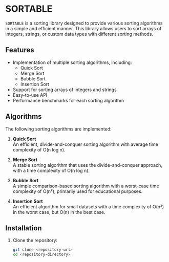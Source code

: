 # SORTABLE

`SORTABLE` is a sorting library designed to provide various sorting algorithms in a simple and efficient manner. This library allows users to sort arrays of integers, strings, or custom data types with different sorting methods.

## Features

- Implementation of multiple sorting algorithms, including:
  - Quick Sort
  - Merge Sort
  - Bubble Sort
  - Insertion Sort
- Support for sorting arrays of integers and strings
- Easy-to-use API
- Performance benchmarks for each sorting algorithm

## Algorithms

The following sorting algorithms are implemented:

1. **Quick Sort**  
   An efficient, divide-and-conquer sorting algorithm with average time complexity of O(n log n).

2. **Merge Sort**  
   A stable sorting algorithm that uses the divide-and-conquer approach, with a time complexity of O(n log n).

3. **Bubble Sort**  
   A simple comparison-based sorting algorithm with a worst-case time complexity of O(n²), primarily used for educational purposes.

4. **Insertion Sort**  
   An efficient algorithm for small datasets with a time complexity of O(n²) in the worst case, but O(n) in the best case.

## Installation

1. Clone the repository:
   ```bash
   git clone <repository-url>
   cd <repository-directory>
